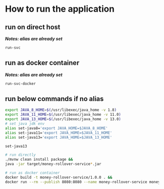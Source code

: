 # How to run the application

## run on direct host
***Notes: alias are already set***
```bash
run-svc
```
## run as docker container
***Notes: alias are already set***
```bash
run-svc-docker
```

## run below commands if no alias
```bash
export JAVA_8_HOME=$(/usr/libexec/java_home -v 1.8)
export JAVA_11_HOME=$(/usr/libexec/java_home -v 11.0)
export JAVA_13_HOME=$(/usr/libexec/java_home -v 13.0)
# set java jdk env
alias set-java8='export JAVA_HOME=$JAVA_8_HOME'
alias set-java11='export JAVA_HOME=$JAVA_11_HOME'
alias set-java13='export JAVA_HOME=$JAVA_13_HOME'

set-java13

# run directly
./mvnw clean install package &&
java -jar target/money-rollover-service*.jar

# run as docker container
docker build -t money-rollover-service/1.0.0 . &&
docker run --rm --publish 8080:8080 --name money-rollover-service money-rollover-service/1.0.0
```
